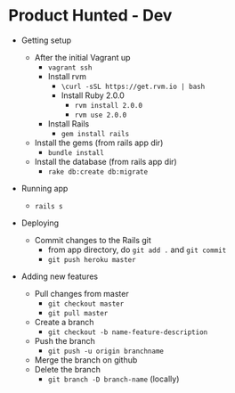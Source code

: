 # Product Hunted - Dev

- Getting setup
    - After the initial Vagrant up
        - `vagrant ssh`
        - Install rvm
	        - `\curl -sSL https://get.rvm.io | bash`
	        - Install Ruby 2.0.0
	            - `rvm install 2.0.0`
		        - `rvm use 2.0.0`
        - Install Rails
	        - `gem install rails`
	- Install the gems (from rails app dir)
	    - `bundle install`
	- Install the database (from rails app dir)
	    - `rake db:create db:migrate`

- Running app
	- `rails s`

- Deploying
	- Commit changes to the Rails git
	    - from app directory, do `git add .` and `git commit`
	    - `git push heroku master`


- Adding new features
	- Pull changes from master
	    - `git checkout master`
	    - `git pull master`
	- Create a branch
	    - `git checkout -b name-feature-description`
	- Push the branch
	    - `git push -u origin branchname`
	- Merge the branch on github
	- Delete the branch
	    - `git branch -D branch-name` (locally)
